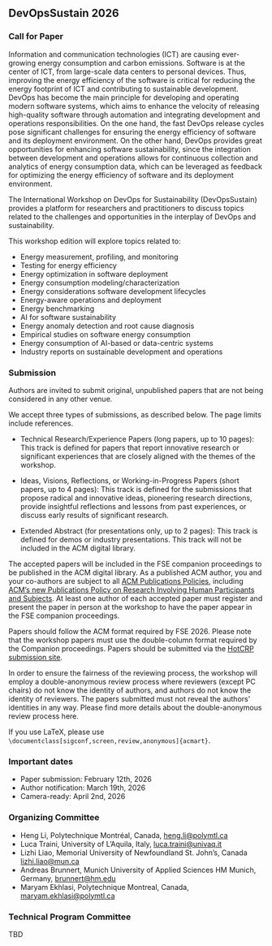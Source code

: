 ## DevOpsSustain 2026

### Call for Paper
Information and communication technologies (ICT) are causing ever-growing energy consumption and carbon emissions. Software is at the center of ICT, from large-scale data centers to personal devices. Thus, improving the energy efficiency of the software is critical for reducing the energy footprint of ICT and contributing to sustainable development. DevOps has become the main principle for developing and operating modern software systems, which aims to enhance the velocity of releasing high-quality software through automation and integrating development and operations responsibilities. On the one hand, the fast DevOps release cycles pose significant challenges for ensuring the energy efficiency of software and its deployment environment. On the other hand, DevOps provides great opportunities for enhancing software sustainability, since the integration between development and operations allows for continuous collection and analytics of energy consumption data, which can be leveraged as feedback for optimizing the energy efficiency of software and its deployment environment.

The International Workshop on DevOps for Sustainability (DevOpsSustain) provides a platform for researchers and practitioners to discuss topics related to the challenges and opportunities in the interplay of DevOps and sustainability. 

This workshop edition will explore topics related to:

- Energy measurement, profiling, and monitoring
- Testing for energy efficiency
- Energy optimization in software deployment
- Energy consumption modeling/characterization
- Energy considerations software development lifecycles
- Energy-aware operations and deployment
- Energy benchmarking
- AI for software sustainability
- Energy anomaly detection and root cause diagnosis
- Empirical studies on software energy consumption
- Energy consumption of AI-based or data-centric systems
- Industry reports on sustainable development and operations


### Submission

Authors are invited to submit original, unpublished papers that are not being considered in any other venue.

We accept three types of submissions, as described below. The page limits include references.

- Technical Research/Experience Papers (long papers, up to 10 pages): This track is defined for papers that report innovative research or significant experiences that are closely aligned with the themes of the workshop.

- Ideas, Visions, Reflections, or Working-in-Progress Papers (short papers, up to 4 pages): This track is defined for the submissions that propose radical and innovative ideas, pioneering research directions, provide insightful reflections and lessons from past experiences, or discuss early results of significant research.

- Extended Abstract (for presentations only, up to 2 pages): This track is defined for demos or industry presentations. This track will not be included in the ACM digital library.

The accepted papers will be included in the FSE companion proceedings to be published in the ACM digital library. As a published ACM author, you and your co-authors are subject to all [ACM Publications Policies](https://www.acm.org/publications/policies/toc), including [ACM’s new Publications Policy on Research Involving Human Participants and Subjects](https://www.acm.org/publications/policies/research-involving-human-participants-and-subjects). At least one author of each accepted paper must register and present the paper in person at the workshop to have the paper appear in the FSE companion proceedings.

Papers should follow the ACM format required by FSE 2026. Please note that the workshop papers must use the double-column format required by the Companion proceedings. Papers should be submitted via the [HotCRP submission site](https://hotcrp.com).

In order to ensure the fairness of the reviewing process, the workshop will employ a double-anonymous review process where reviewers (except PC chairs) do not know the identity of authors, and authors do not know the identity of reviewers. The papers submitted must not reveal the authors’ identities in any way. Please find more details about the double-anonymous review process here.

If you use LaTeX, please use ``\documentclass[sigconf,screen,review,anonymous]{acmart}``.

### Important dates
- Paper submission: February 12th, 2026
- Author notification: March 19th, 2026
- Camera-ready: April 2nd, 2026


### Organizing Committee
- Heng Li, Polytechnique Montréal, Canada, heng.li@polymtl.ca
- Luca Traini, University of L’Aquila, Italy, luca.traini@univaq.it
- Lizhi Liao, Memorial University of
Newfoundland St. John’s, Canada lizhi.liao@mun.ca
- Andreas Brunnert, Munich University of Applied Sciences HM Munich, Germany, brunnert@hm.edu
- Maryam Ekhlasi, Polytechnique Montreal, Canada, maryam.ekhlasi@polymtl.ca


### Technical Program Committee

TBD
